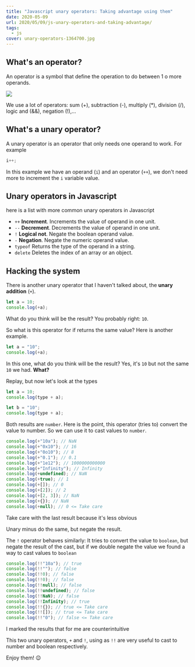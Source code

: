```yaml
---
title: "Javascript unary operators: Taking advantage using them"
date: 2020-05-09
url: 2020/05/09/js-unary-operators-and-taking-advantage/
tags:
  - js
cover: unary-operators-1364700.jpg
---
```


## What's an operator?

An operator is a symbol that define the operation to do between 1 o more operands.

![](operators.png)

We use a lot of operators: sum (+), subtraction (-), multiply (\*), division (/), logic and (&&), negation (!),...

## What's a unary operator?

A unary operator is an operator that only needs one operand to work.
For example

```javascript
i++;
```

In this example we have an operand (`i`) and an operator (`++`), we don't need more to increment the `i` variable value.

## Unary operators in Javascript

here is a list with more common unary operators in Javascript

- `++` **Increment**. Increments the value of operand in one unit.
- `--` **Decrement**. Decrements the value of operand in one unit.
- `!` **Logical not**. Negate the boolean operand value.
- `-` **Negation**. Negate the numeric operand value.
- `typeof` Returns the type of the operand in a string.
- `delete` Deletes the index of an array or an object.

## Hacking the system

There is another unary operator that I haven't talked about, the **unary addition** (`+`).

```javascript
let a = 10;
console.log(+a);
```

What do you think will be the result? You probably right: `10`.

So what is this operator for if returns the same value? Here is another example.

```javascript
let a = "10";
console.log(+a);
```

In this one, what do you think will be the result? Yes, it's `10` but not the same `10` we had. **What?**

Replay, but now let's look at the types

```javascript
let a = 10;
console.log(type + a);

let b = "10";
console.log(type + a);
```

Both results are `number`. Here is the point, this operator (tries to) convert the value to number. So we can use it to cast values to `number`.

```javascript
console.log(+"10a"); // NaN
console.log(+"0x10"); // 16
console.log(+"0o10"); // 8
console.log(+"0.1"); // 0.1
console.log(+"1e12"); // 1000000000000
console.log(+"Infinity"); // Infinity
console.log(+undefined); // NaN
console.log(+true); // 1
console.log(+[]); // 0
console.log(+[2]); // 2
console.log(+[2, 3]); // NaN
console.log(+{}); // NaN
console.log(+null); // 0 <= Take care
```

Take care with the last result because it's less obvious

Unary minus do the same, but negate the result.

The `!` operator behaves similarly: It tries to convert the value to `boolean`, but negate the result of the cast, but if we double negate the value we found a way to cast values to `boolean`

```javascript
console.log(!!"10a"); // true
console.log(!!""); // false
console.log(!!0); // false
console.log(!!0); // false
console.log(!!null); // false
console.log(!!undefined); // false
console.log(!!NaN); // false
console.log(!!Infinity); // true
console.log(!!{}); // true <= Take care
console.log(!![]); // true <= Take care
console.log(!!"0"); // false <= Take care
```

I marked the results that for me are counterintuitive

This two unary operators, `+` and `!`, using as `!!` are very useful to cast to number and boolean respectively.

Enjoy them! :wink:
